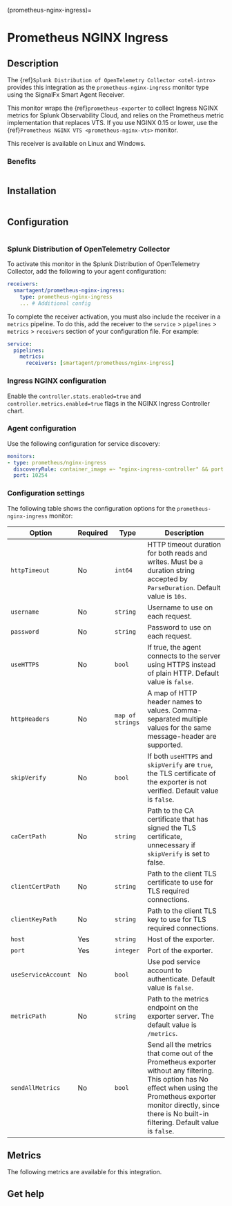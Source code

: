 (prometheus-nginx-ingress)=

# Prometheus NGINX Ingress
<meta name="Description" content="Documentation on the prometheus-nginx-ingress integration for Splunk Observability Cloud.">

## Description

The {ref}`Splunk Distribution of OpenTelemetry Collector <otel-intro>` provides this integration as the `prometheus-nginx-ingress` monitor type using the SignalFx Smart Agent Receiver.

This monitor wraps the {ref}`prometheus-exporter` to collect Ingress NGINX metrics for Splunk Observability Cloud, and relies on the Prometheus metric implementation that replaces VTS. If you use NGINX 0.15 or lower, use the {ref}`Prometheus NGINX VTS <prometheus-nginx-vts>` monitor.

This receiver is available on Linux and Windows.

### Benefits

```{include} /_includes/benefits.md
```

## Installation

```{include} /_includes/collector-installation.md
```

## Configuration

```{include} /_includes/configuration.md
```

### Splunk Distribution of OpenTelemetry Collector

To activate this monitor in the Splunk Distribution of OpenTelemetry Collector, add the following to your agent configuration:

```yaml 
receivers:
  smartagent/prometheus-nginx-ingress:
    type: prometheus-nginx-ingress
    ... # Additional config
```

To complete the receiver activation, you must also include the receiver in a `metrics` pipeline. To do this, add the receiver to the `service` > `pipelines` > `metrics` > `receivers` section of your configuration file. For example:

```yaml
service:
  pipelines:
    metrics:
      receivers: [smartagent/prometheus/nginx-ingress]
```

### Ingress NGINX configuration

Enable the `controller.stats.enabled=true` and `controller.metrics.enabled=true` flags in the NGINX Ingress Controller chart.

### Agent configuration

Use the following configuration for service discovery:

```yaml
monitors:
- type: prometheus/nginx-ingress
  discoveryRule: container_image =~ "nginx-ingress-controller" && port == 10254
  port: 10254
```

### Configuration settings

The following table shows the configuration options for the `prometheus-nginx-ingress` monitor:

| Option | Required | Type | Description |
| --- | --- | --- | --- |
| `httpTimeout` | No | `int64` | HTTP timeout duration for both reads and writes. Must be a duration string accepted by `ParseDuration`. Default value is `10s`. |
| `username` | No | `string` | Username to use on each request. |
| `password` | No | `string` | Password to use on each request. |
| `useHTTPS` | No | `bool` | If true, the agent connects to the server using HTTPS instead of plain HTTP. Default value is `false`. |
| `httpHeaders` | No | `map of strings` | A map of HTTP header names to values. Comma-separated multiple values for the same message-header are supported. |
| `skipVerify` | No | `bool` | If both `useHTTPS` and `skipVerify` are `true`, the TLS certificate of the exporter is not verified. Default value is `false`. |
| `caCertPath` | No | `string` | Path to the CA certificate that has signed the TLS certificate, unnecessary if `skipVerify` is set to false. |
| `clientCertPath` | No | `string` | Path to the client TLS certificate to use for TLS required connections. |
| `clientKeyPath` | No | `string` | Path to the client TLS key to use for TLS required connections. |
| `host` | Yes | `string` | Host of the exporter. |
| `port` | Yes | `integer` | Port of the exporter. |
| `useServiceAccount` | No | `bool` | Use pod service account to authenticate. Default value is `false`. |
| `metricPath` | No | `string` | Path to the metrics endpoint on the exporter server. The default value is `/metrics`. |
| `sendAllMetrics` | No | `bool` | Send all the metrics that come out of the Prometheus exporter without any filtering. This option has No effect when using the Prometheus exporter monitor directly, since there is No built-in filtering. Default value is `false`. |

## Metrics

The following metrics are available for this integration.

<div class="metrics-yaml" url="https://raw.githubusercontent.com/signalfx/signalfx-agent/main/pkg/monitors/prometheus/nginxingress/metadata.yaml"></div>

## Get help

```{include} /_includes/troubleshooting.md
```

